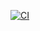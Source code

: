 [![CI](https://github.com/ilya-rb/catchup-server/actions/workflows/general.yml/badge.svg)](https://github.com/ilya-rb/catchup-server/actions/workflows/general.yml)